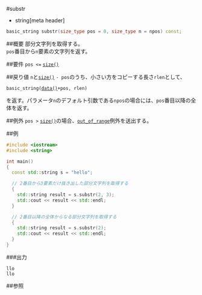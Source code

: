#substr
* string[meta header]

```cpp
basic_string substr(size_type pos = 0, size_type n = npos) const;
```

##概要
部分文字列を取得する。  
`pos`番目から`n`要素の文字列を返す。


##要件
`pos <=` [`size()`](./size.md)


##戻り値
`n`と[`size()`](./size.md) `- pos`のうち、小さい方をコピーする長さ`rlen`として、

`basic_string(`[`data()`](./data.md)`+pos, rlen)`

を返す。パラメータ`n`のデフォルト引数である`npos`の場合には、`pos`番目以降の全体を返す。


##例外
`pos >` [`size()`](./size.md)の場合、[`out_of_range`](/reference/stdexcept.md)例外を送出する。


##例
```cpp
#include <iostream>
#include <string>

int main()
{
  const std::string s = "hello";

  // 2番目から3要素だけ抜き出した部分文字列を取得する
  {
    std::string result = s.substr(2, 3);
    std::cout << result << std::endl;
  }

  // 2番目以降の全体からなる部分文字列を取得する
  {
    std::string result = s.substr(2);
    std::cout << result << std::endl;
  }
}
```

###出力
```
llo
llo
```

##参照

